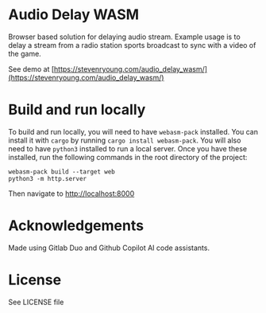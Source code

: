 # Audio Delay WASM
Browser based solution for delaying audio stream. Example usage is to delay a stream from a radio station sports broadcast to sync with a video of the game.

See demo at [https://stevenryoung.com/audio_delay_wasm/](https://stevenryoung.com/audio_delay_wasm/)

# Build and run locally
To build and run locally, you will need to have `webasm-pack` installed. You can install it with `cargo` by running `cargo install webasm-pack`. You will also need to have `python3` installed to run a local server. Once you have these installed, run the following commands in the root directory of the project:

```
webasm-pack build --target web
python3 -m http.server
```

Then navigate to [http://localhost:8000](http://localhost:8000)

# Acknowledgements
Made using Gitlab Duo and Github Copilot AI code assistants.

# License
See LICENSE file

